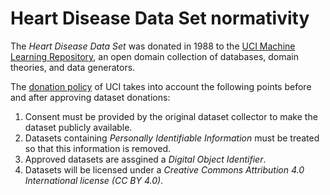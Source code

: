 # Heart Disease Data Set normativity
The *Heart Disease Data Set* was donated in 1988 to the 
[UCI Machine Learning Repository](https://archive-beta.ics.uci.edu/), an open domain collection of databases, domain theories, and data generators.

The [donation policy](https://archive-beta.ics.uci.edu/ml/donation-policy) of UCI takes into account the following points
before and after approving dataset donations:

1. Consent must be provided by the original dataset collector to make the dataset publicly available.
2. Datasets containing *Personally Identifiable Information* must be treated so that this information is removed.
3. Approved datasets are assgined a *Digital Object Identifier*.
4. Datasets will be licensed under a *Creative Commons Attribution 4.0 International license (CC BY 4.0)*.